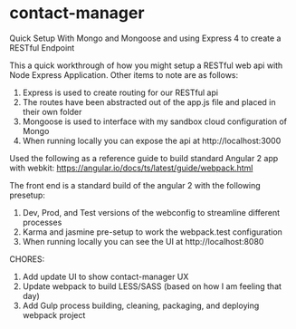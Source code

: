 # contact-manager
Quick Setup With Mongo and Mongoose and using Express 4 to create a RESTful Endpoint

This a quick workthrough of how you might setup a RESTful web api with Node Express Application.
Other items to note are as follows:
  1. Express is used to create routing for our RESTful api
  2. The routes have been abstracted out of the app.js file and placed in their own folder
  3. Mongoose is used to interface with my sandbox cloud configuration of Mongo
  4. When running locally you can expose the api at http://localhost:3000

Used the following as a reference guide to build standard Angular 2 app with webkit:
https://angular.io/docs/ts/latest/guide/webpack.html

The front end is a standard build of the angular 2 with the following presetup:
  1. Dev, Prod, and Test versions of the webconfig to streamline different processes
  2. Karma and jasmine pre-setup to work the webpack.test configuration
  3. When running locally you can see the UI at http://localhost:8080

CHORES:
 1. Add update UI to show contact-manager UX
 2. Update webpack to build LESS/SASS (based on how I am feeling that day)
 3. Add Gulp process building, cleaning, packaging, and deploying webpack project